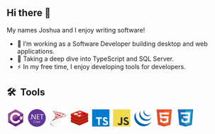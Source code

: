 ## Hi there 👋 

My names Joshua and I enjoy writing software!

- 🔭 I’m working as a Software Developer building desktop and web applications.
- 🌱 Taking a deep dive into TypeScript and SQL Server.
- ⚡ In my free time, I enjoy developing tools for developers.

## 🛠 &nbsp;Tools

<img src="https://github.com/devicons/devicon/blob/master/icons/csharp/csharp-original.svg" title="C#" alt="C#" width="40" height="40"/>&nbsp;
<img src="https://github.com/devicons/devicon/blob/master/icons/dotnetcore/dotnetcore-original.svg" title="NET Core" alt="NET Core" width="40" height="40"/>&nbsp;
<img src="https://github.com/devicons/devicon/blob/master/icons/microsoftsqlserver/microsoftsqlserver-original.svg" title="SQL Server" alt="SQL Server" width="40" height="40"/>&nbsp;
<img src="https://github.com/devicons/devicon/blob/master/icons/redis/redis-original.svg" title="Redis" alt="Redis" width="40" height="40"/>&nbsp;
<img src="https://github.com/devicons/devicon/blob/master/icons/typescript/typescript-original.svg" title="TypeScript" alt="TypeScript" width="40" height="40"/>&nbsp;
<img src="https://github.com/devicons/devicon/blob/master/icons/javascript/javascript-original.svg" title="JavaScript" alt="JavaScript" width="40" height="40"/>&nbsp;
<img src="https://github.com/devicons/devicon/blob/master/icons/jquery/jquery-original.svg" title="jQuery" alt="jQuery" width="40" height="40"/>&nbsp;
<img src="https://github.com/devicons/devicon/blob/master/icons/html5/html5-original.svg" title="HTML5" alt="HTML5" width="40" height="40"/>&nbsp;
<img src="https://github.com/devicons/devicon/blob/master/icons/css3/css3-original.svg" title="CSS3" alt="CSS3" width="40" height="40"/>&nbsp;
